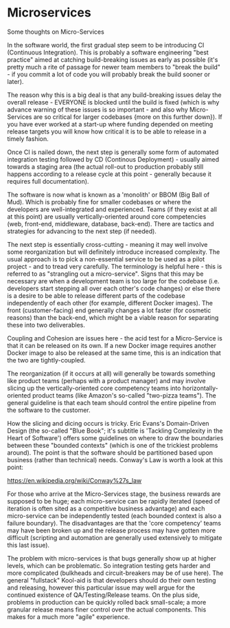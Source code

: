 # Microservices
Some thoughts on Micro-Services

In the software world, the first gradual step seem to be introducing CI (Continuous Integration). This is probably a software engineering "best practice" aimed at catching build-breaking issues as early as possible (it's pretty much a rite of passage for newer team members to "break the build" - if you commit a lot of code you will probably break the build sooner or later). 

The reason why this is a big deal is that any build-breaking issues delay the overall release - EVERYONE is blocked until the build is fixed (which is why advance warning of these issues is so important - and also why Micro-Services are so critical for larger codebases {more on this further down}). If you have ever worked at a start-up where funding depended on meeting release targets you will know how critical it is to be able to release in a timely fashion.

Once CI is nailed down, the next step is generally some form of automated integration testing followed by CD (Continous Deployment) - usually aimed towards a staging area (the actual roll-out to production probably still happens according to a release cycle at this point - generally because it requires full documentation).

The software is now what is known as a 'monolith' or BBOM (Big Ball of Mud). Which is probably fine for smaller codebases or where the developers are well-integrated and experienced. Teams (if they exist at all at this point) are usually vertically-oriented around core competencies (web, front-end, middleware, database, back-end). There are tactics and strategies for advancing to the next step (if needed).

The next step is essentially cross-cutting - meaning it may well involve some reorganization but will definitely introduce increased complexity. The usual approach is to pick a non-essential service to be used as a pilot project - and to tread very carefully. The terminology is helpful here - this is referred to as "strangling out a micro-service". Signs that this may be necessary are when a development team is too large for the codebase (i.e. developers start stepping all over each other's code changes) or else there is a desire to be able to release different parts of the codebase independently of each other (for example, different Docker images). The front (customer-facing) end generally changes a lot faster (for cosmetic reasons) than the back-end, which might be a viable reason for separating these into two deliverables.

Coupling and Cohesion are issues here - the acid test for a Micro-Service is that it can be released on its own. If a new Docker image requires another Docker image to also be released at the same time, this is an indication that the two are tightly-coupled.

The reorganization (if it occurs at all) will generally be towards something like product teams (perhaps with a product manager) and may involve slicing up the vertically-oriented core competency teams into horizontally-oriented product teams (like Amazon's so-called "two-pizza teams"). The general guideline is that each team should control the entire pipeline from the software to the customer.

How the slicing and dicing occurs is tricky. Eric Evans's Domain-Driven Design (the so-called "Blue Book"; it's subtitle is 'Tackling Complexity in the Heart of Software') offers some guidelines on where to draw the boundaries between these "bounded contexts" (which is one of the trickiest problems around). The point is that the software should be partitioned based upon business (rather than technical) needs. Conway's Law is worth a look at this point:

  https://en.wikipedia.org/wiki/Conway%27s_law

For those who arrive at the Micro-Services stage, the business rewards are supposed to be huge; each micro-service can be rapidly iterated (speed of iteration is often sited as a competitive business advantage) and each micro-service can be independently tested (each bounded context is also a failure boundary). The disadvantages are that the 'core competency' teams may have been broken up and the release process may have gotten more difficult (scripting and automation are generally used extensively to mitigate this last issue).

The problem with micro-services is that bugs generally show up at higher levels, which can be problematic. So integration testing gets harder and more complicated (bulkheads and circuit-breakers may be of use here). The general "fullstack" Kool-aid is that developers should do their own testing and releasing, however this particular issue may well argue for the continued existence of QA/Testing/Release teams. On the plus side, problems in production can be quickly rolled back small-scale; a more granular release means finer control over the actual components. This makes for a much more "agile" experience.
